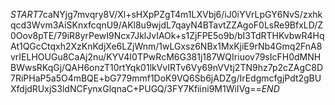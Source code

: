 $START$7caNYjg7mvqry8V/Xl+sHXpPZgT4m1LXVbj6/iJ0iYVrLpGY6NvS/zxhkqcd3Wvm3AiSKnxfcqnU9/AKl8u9wjdL7qayN4BTavtZZAgoF0LsRe9BfxLD/Z0Oov8pTE/79iR8yrPewI9Ncx7JklJvIAOk+s1ZjFPE5o9b/bI3TdRTHKvbwR4HqAt1QGcCtqxh2XzKnKdjXe6LZjWnm/1wLGxsz6NBx1MxKjiE9rNb4Gmq2FnA8vrIELHOUGu8CaAj2nu/KYV4I0TPwRcM6G381j187WQIriuov79sIcFH0dMNHBWwsRKqGj/QAH6onzT10rtYqk01lkVvIRTv6Vy69nVVtj2TN9hz7p2cZAgC8D7RiPHaP5a5O4mBQE+bG779mmf1DoK9VQ6Sb6jADZg/IrEdgmcfgjPdt2gBUXfdjdRUxjS3ldNCFynxGlqnaC+PUGQ/3FY7Kfiini9M1WiIVg==$END$